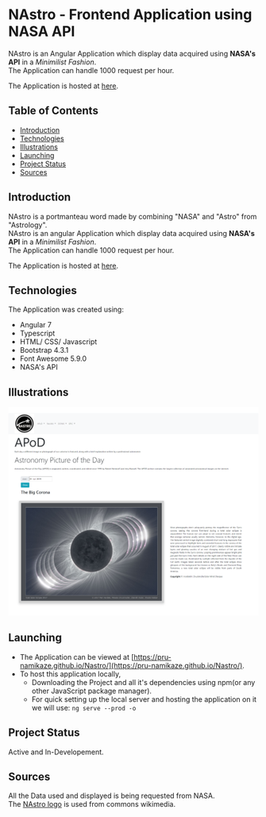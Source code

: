 # NAstro - Frontend Application using NASA API
NAstro is an Angular Application which display data acquired using **NASA's API** in a *Minimilist Fashion*.  
The Application can handle 1000 request per hour.  
  
The Application is hosted at [here](https://pru-namikaze.github.io/Nastro/).  
  
## Table of Contents
  * [Introduction](#Introduction)
  * [Technologies](#Technologies)
  * [Illustrations](#Illustrations)
  * [Launching](#Launching)
  * [Project Status](#Project-Status)
  * [Sources](#Sources)
  
## Introduction
NAstro is a portmanteau word made by combining "NASA" and "Astro" from "Astrology".  
NAstro is an angular Application which display data acquired using **NASA's API** in a *Minimilist Fashion*.  
The Application can handle 1000 request per hour.  
  
The Application is hosted at [here](https://pru-namikaze.github.io/Nastro/).  
  
## Technologies
The Application was created using:
  * Angular 7
  * Typescript
  * HTML/ CSS/ Javascript
  * Bootstrap 4.3.1
  * Font Awesome 5.9.0
  * NASA's API
  
## Illustrations
![NAstro APOD Example](https://raw.githubusercontent.com/pru-namikaze/Nastro/master/src/assets/NAstro%20Examples/NAstro-APOD-2019-07-01.png)
  
## Launching
  * The Application can be viewed at [https://pru-namikaze.github.io/Nastro/](https://pru-namikaze.github.io/Nastro/).
  * To host this application locally,
    + Downloading the Project and all it's dependencies using npm(or any other JavaScript package manager).
    + For quick setting up the local server and hosting the application on it we will use: 
    ```ng serve --prod -o```
  
## Project Status
Active and In-Developement.
  
## Sources
All the Data used and displayed is being requested from NASA.  
The [NAstro logo](https://commons.wikimedia.org/wiki/File:Nastro_logo.jpg) is used from commons wikimedia.
